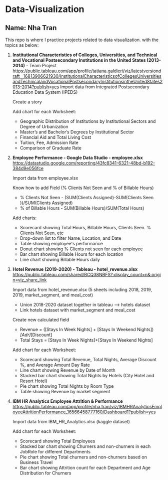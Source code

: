# Data-Visualization
**Name: Nha Tran**
---

This repo is where I practice projects related to data visualization. with the topics as below:

1. **Institutional Characteristics of Colleges, Universities, and Technical and Vocational Postsecondary Institutions in the United States (2013-2014)** - Team Project
https://public.tableau.com/app/profile/tatiana.galdieri/viz/latestversiondraft__16813906621930/InstitutionalCharacteristicsofCollegesUniversitiesandTechnicalandVocationalPostsecondaryInstitutionsintheUnitedStates2013-2014?publish=yes
   Import data from Integrated Postsecondary Education Data System (IPEDS) 
	
   Create a story
  
   Add chart for each Worksheet:
   
	- Geographic Distribution of Institutions by Institutional Sectors and Degree of Urbanization
	- Master’s and Bachelor’s Degrees by Institutional Sector
	- Financial Aid and Total Living Cost
	- Tuition, Fee, Admission Rate
	- Comparison of Graduate Rate
	
	
2. **Employee Performance - Google Data Studio - employee.xlsx**
https://datastudio.google.com/reporting/43fc8341-6321-48bd-b192-384d9e056fce

   Import data from employee.xlsx

   Know how to add Field (% Clients Not Seen and % of Billable Hours)

	- % Clients Not Seen - (SUM(Clients Assigned)-SUM(Clients Seen ))/SUM(Clients Assigned)
	- % of Billable Hours - SUM(Billable Hours)/SUM(Total Hours)

   Add charts:

	- Scorecard showing Total Hours, Billable Hours, Clients Seen. % Clients Not Seen, etc
	- Drop-down list to filter Name, Location, and Date
	- Table showing employee's performance
	- Donut chart showing % Clients not seen for each employee
	- Bar chart showing Billable Hours for each location
	- Line chart showing Billable Hours daily
3. **Hotel Revenue (2019-2020) - Tableau - hotel_revenue.xlsx**
https://public.tableau.com/shared/BCQ38NBFS?:display_count=n&:origin=viz_share_link

   Import data from hotel_revenue.xlsx (5 sheets including 2018, 2019, 2019, market_segment, and meal_cost)

	- Union 2018-2020 dataset together in tableau --> hotels dataset
	- Link hotels dataset with market_segment and meal_cost 
	
   Create new calculated field

	- Revenue = ([Stays In Week Nights] + [Stays In Weekend Nights])*[Adr]*[Discount]
	- Total Stays = [Stays In Week Nights]+[Stays In Weekend Nights]
  
   Add chart for each Worksheet:

	- Scorecard showing Total Revenue, Total Nights, Average Discount %, and Average Amount Day Rate
	- Line chart showing Revenue by Date of Month
	- Stacked bar chart showing  Total Nights by Hotels (City Hotel and Resort Hotel)
	- Pie chart showing Total Nights by Room Type 
	- Table showing Revenue by market segment 


4. **IBM HR Analytics Employee Attrition & Performance**
https://public.tableau.com/app/profile/nha.tran/viz/IBMHRAnalyticsEmployeeAttritionPerformance_16566458777160/Dashboard1?publish=yes

   Import data from IBM_HR_Analytics.xlsx (kaggle dataset)
  
   Add chart for each Worksheet:

	- Scorecard showing Total Employees
	- Stacked bar chart showing Churners and non-churners in each JobRole for different Departments
	- Pie chart showing Total churners and non-churners based on Business Travel
	- Bar chart showing Attrition count for each Department and Age Distribution for Churners
